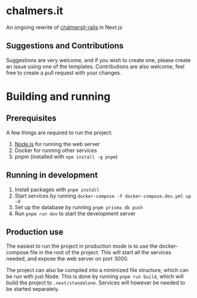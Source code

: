 # chalmers.it
An ongoing rewrite of [chalmersit-rails](https://github.com/cthit/chalmersit-rails) in Next.js

## Suggestions and Contributions
Suggestions are very welcome, and if you wish to create one, please create an issue using one of the templates.
Contributions are also welcome, feel free to create a pull request with your changes.

# Building and running

## Prerequisites
A few things are required to run the project:
1. [Node.js](https://nodejs.org/en/) for running the web server
2. Docker for running other services
3. pnpm (installed with `npm install -g pnpm`)

## Running in development
1. Install packages with `pnpm install`
2. Start services by running `docker-compose -f docker-compose.dev.yml up -d`
2. Set up the database by running `pnpm prisma db push`
3. Run `pnpm run dev` to start the development server

## Production use

The easiest to run the project in production mode is to use the docker-compose file in the root of the project.
This will start all the services needed, and expose the web server on port 3000.

The project can also be compiled into a minimized file structure, which can be run with just Node. This is done by running `pnpm run build`, which will build the project to `.next/standalone`. Services will however be needed to be started separately.
